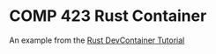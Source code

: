 # COMP 423 Rust Container

An example from the [Rust DevContainer Tutorial](https://starkersawz666.github.io/comp423-course-notes/tutorials/rust-setup/)